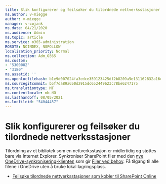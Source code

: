 ```yaml
---
title: Slik konfigurerer og feilsøker du tilordnede nettverksstasjoner
ms.author: v-miegge
author: v-miegge
manager: v-cojank
ms.date: 04/21/2020
ms.audience: Admin
ms.topic: article
ms.service: o365-administration
ROBOTS: NOINDEX, NOFOLLOW
localization_priority: Normal
ms.collection: Adm_O365
ms.custom:
- "5300002"
- "3180"
ms.assetid: ''
ms.openlocfilehash: b1e9d007024fa3edce359123425df2b8209a5e131162832a16c651ff3fd6b5d3
ms.sourcegitcommit: b5f7da89a650d2915dc652449623c78be6247175
ms.translationtype: MT
ms.contentlocale: nb-NO
ms.lasthandoff: 08/05/2021
ms.locfileid: "54044457"
---
```

# <a name="how-to-configure-and-troubleshoot-mapped-network-drives"></a>Slik konfigurerer og feilsøker du tilordnede nettverksstasjoner

Tilordning av et bibliotek som en nettverksstasjon er midlertidig og støttes bare via Internet Explorer. Synkroniser SharePoint filer med den [nye OneDrive-synkronisering-klienten](https://support.office.com/article/6de9ede8-5b6e-4503-80b2-6190f3354a88) som gir [Filer ved behov](https://support.office.com/article/0e6860d3-d9f3-4971-b321-7092438fb38e). Få tilgang til alle filene i OneDrive uten å bruke lokal lagringsplass.

* [Feilsøke tilordnede nettverksstasjoner som kobler til SharePoint Online](https://docs.microsoft.com/sharepoint/support/administration/troubleshoot-mapped-network-drives)